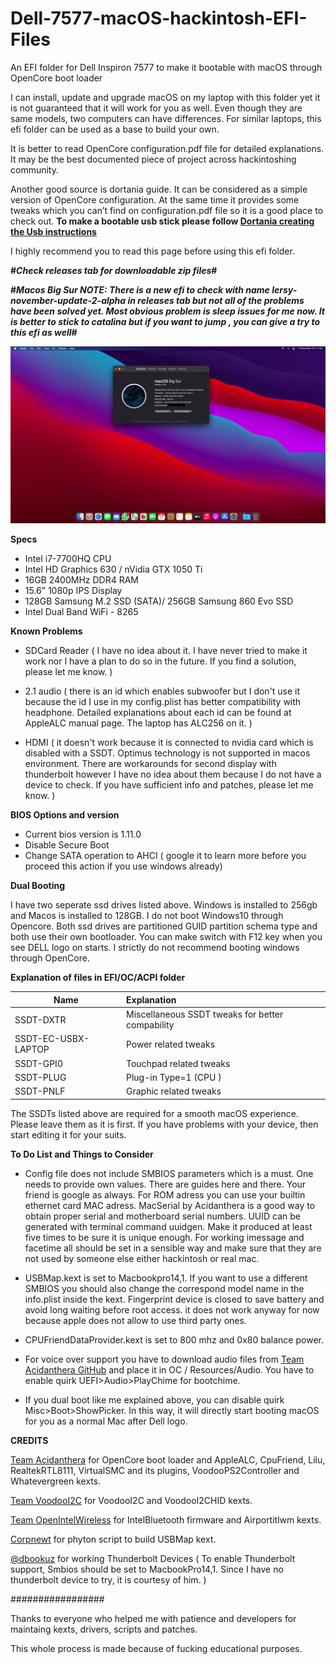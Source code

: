 # Dell-7577-macOS-hackintosh-EFI-Files

An EFI folder for Dell Inspiron 7577 to make it bootable with macOS through OpenCore boot loader

I can install, update and upgrade macOS on my laptop with this folder yet it is not guaranteed that it will work for you as well. Even though they are same models, two computers can have differences. For similar laptops, this efi folder can be used as a base to build your own.

It is better to read OpenCore configuration.pdf file for detailed explanations. It may be the best documented piece of project across hackintoshing community. 

Another good source is dortania guide. It can be considered as a simple version of OpenCore configuration. At the same time it provides some tweaks which you can’t find on configuration.pdf file so it is a good place to check out. <b> To make a bootable usb stick please follow [Dortania creating the Usb instructions](https://dortania.github.io/OpenCore-Install-Guide/installer-guide/) </b>


I highly recommend you to read this page before using this efi folder.

<b>#*Check releases tab for downloadable zip files*#</b> 

<b>#*Macos Big Sur NOTE: There is a new efi to check with name lersy-november-update-2-alpha in releases tab but not all of the problems have been solved yet. Most obvious problem is sleep issues for me now. It is better to stick to catalina but if you want to jump , you can give a try to this efi as well*#</b> 

![](ss201117.jpg)


<b>Specs</b>

* Intel i7-7700HQ CPU
* Intel HD Graphics 630 / nVidia GTX 1050 Ti
* 16GB 2400MHz DDR4 RAM
* 15.6” 1080p IPS Display
* 128GB Samsung M.2 SSD (SATA)/ 256GB Samsung 860 Evo SSD 
* Intel Dual Band WiFi - 8265

<b>Known Problems</b>

* SDCard Reader ( I have no idea about it. I have never tried to make it work nor I have a plan to do so in the future. If you find a solution, please let me know. )

* 2.1 audio ( there is an id which enables subwoofer but I don't use it because the id I use in my config.plist has better compatibility with headphone. Detailed explanations about each id can be found at AppleALC manual page. The laptop has ALC256 on it. )

* HDMI ( it doesn't work because it is connected to nvidia card which is disabled with a SSDT. Optimus technology is not supported in macos environment. There are workarounds for second display with thunderbolt however I have no idea about them because I do not have a device to check. If you have sufficient info and patches, please let me know. ) 

<b>BIOS Options and version</b>
* Current bios version is 1.11.0
* Disable Secure Boot
* Change SATA operation to AHCI ( google it to learn more before you proceed this action if you use windows already)

<b> Dual Booting </b>

I have two seperate ssd drives listed above. Windows is installed to 256gb and Macos is installed to 128GB. I do not boot Windows10 through Opencore. Both ssd drives are partitioned GUID partition schema type and both use their own bootloader. You can make switch with F12 key when you see DELL logo on starts. I strictly do not recommend booting windows through OpenCore. 


<b>Explanation of files in EFI/OC/ACPI folder</b>


Name | Explanation
---------|:---------
SSDT-DXTR | Miscellaneous SSDT tweaks for better compability
SSDT-EC-USBX-LAPTOP | Power related tweaks	
SSDT-GPI0 | Touchpad related tweaks
SSDT-PLUG | Plug-in Type=1 (CPU )
SSDT-PNLF | Graphic related tweaks

The SSDTs listed above are required for a smooth macOS experience. Please leave them as it is first. If you have problems with your device, then start editing it for your suits.


<b> To Do List and Things to Consider </b>

* Config file does not include SMBIOS parameters which is a must. One needs to provide own values. There are guides here and there. Your friend is google as always. For ROM adress you can use your builtin ethernet card MAC adress. MacSerial by Acidanthera is a good way to obtain proper serial and motherboard serial numbers. UUID can be generated with terminal command uuidgen. Make it produced at least five times to be sure it is unique enough. For working imessage and facetime all should be set in a sensible way and make sure that they are not used by someone else either hackintosh or real mac.

* USBMap.kext is set to Macbookpro14,1. If you want to use a different SMBIOS you should also change the correspond model name in the info.plist inside the kext. Fingerprint device is closed to save battery and avoid long waiting before root access. it does not work anyway for now because apple does not allow to use third party ones.

* CPUFriendDataProvider.kext is set to 800 mhz and 0x80 balance power.
 
* For voice over support you have to download audio files from [Team Acidanthera GitHub](https://github.com/acidanthera/OcBinaryData/tree/master/Resources) and place it in OC / Resources/Audio. You have to enable quirk UEFI>Audio>PlayChime for bootchime. 

* If you dual boot like me explained above, you can disable quirk Misc>Boot>ShowPicker. In this way, it will directly start booting macOS for you as a normal Mac after Dell logo.

<b> CREDITS </b>

[Team Acidanthera](https://github.com/acidanthera) for OpenCore boot loader and AppleALC, CpuFriend, Lilu, RealtekRTL8111, VirtualSMC and its plugins, VoodooPS2Controller and Whatevergreen kexts. 

[Team VoodooI2C](https://github.com/VoodooI2C/VoodooI2C) for VoodooI2C and VoodooI2CHID kexts.

[Team OpenIntelWireless](https://github.com/OpenIntelWireless) for IntelBluetooth firmware and Airportitlwm kexts.

[Corpnewt](https://github.com/corpnewt) for phyton script to build USBMap kext.

[@dbookuz](https://github.com/dbookuz) for working Thunderbolt Devices ( To enable Thunderbolt support, Smbios should be set to MacbookPro14,1. Since I have no thunderbolt device to try, it is courtesy of him. )

#################

Thanks to everyone who helped me with patience and developers for maintaing kexts, drivers, scripts and patches.

This whole process is made because of fucking educational purposes. 

 

